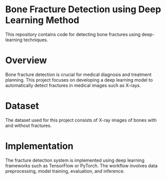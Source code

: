 # Bone Fracture Detection using Deep Learning Method
This repository contains code for detecting bone fractures using deep-learning techniques.
# Overview
Bone fracture detection is crucial for medical diagnosis and treatment planning. This project focuses on developing a deep learning model to automatically detect fractures in medical images such as X-rays.
# Dataset
The dataset used for this project consists of X-ray images of bones with and without fractures.
# Implementation
The fracture detection system is implemented using deep learning frameworks such as TensorFlow or PyTorch. The workflow involves data preprocessing, model training, evaluation, and inference.
